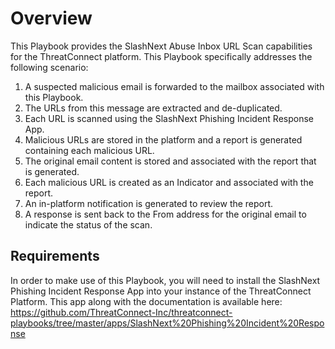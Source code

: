 # Overview
This Playbook provides the SlashNext Abuse Inbox URL Scan capabilities for the ThreatConnect platform. This Playbook specifically addresses the following scenario:

1) A suspected malicious email is forwarded to the mailbox associated with this Playbook.
2) The URLs from this message are extracted and de-duplicated.
3) Each URL is scanned using the SlashNext Phishing Incident Response App.
4) Malicious URLs are stored in the platform and a report is generated containing each malicious URL.
5) The original email content is stored and associated with the report that is generated.
6) Each malicious URL is created as an Indicator and associated with the report.
7) An in-platform notification is generated to review the report.
8) A response is sent back to the From address for the original email to indicate the status of the scan.

## Requirements
In order to make use of this Playbook, you will need to install the SlashNext Phishing Incident Response App into your instance of the ThreatConnect Platform. This app along with the documentation is available here: https://github.com/ThreatConnect-Inc/threatconnect-playbooks/tree/master/apps/SlashNext%20Phishing%20Incident%20Response
